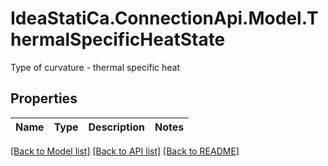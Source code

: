 # IdeaStatiCa.ConnectionApi.Model.ThermalSpecificHeatState
Type of curvature - thermal specific heat

## Properties

Name | Type | Description | Notes
------------ | ------------- | ------------- | -------------

[[Back to Model list]](../README.md#documentation-for-models) [[Back to API list]](../README.md#documentation-for-api-endpoints) [[Back to README]](../README.md)


